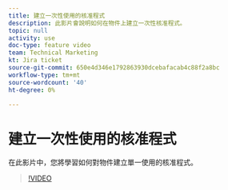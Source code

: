 ```yaml
---
title: 建立一次性使用的核准程式
description: 此影片會說明如何在物件上建立一次性核准程式。
topic: null
activity: use
doc-type: feature video
team: Technical Marketing
kt: Jira ticket
source-git-commit: 650e4d346e1792863930dcebafacab4c88f2a8bc
workflow-type: tm+mt
source-wordcount: '40'
ht-degree: 0%

---
```


# 建立一次性使用的核准程式

在此影片中，您將學習如何對物件建立單一使用的核准程式。

>[!VIDEO](https://video.tv.adobe.com/v/335225/?quality=12&learn=on)
